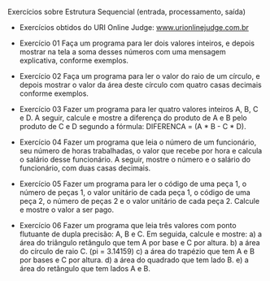 Exercícios sobre Estrutura Sequencial (entrada, processamento, saída)
* Exercícios obtidos do URI Online Judge: www.urionlinejudge.com.br

* Exercício 01
Faça um programa para ler dois valores inteiros, e depois mostrar na tela a soma desses números com uma
mensagem explicativa, conforme exemplos.

* Exercício 02
Faça um programa para ler o valor do raio de um círculo, e depois mostrar o valor da área deste círculo com quatro
casas decimais conforme exemplos.

* Exercício 03
Fazer um programa para ler quatro valores inteiros A, B, C e D. A seguir, calcule e mostre a diferença do produto
de A e B pelo produto de C e D segundo a fórmula: DIFERENCA = (A * B - C * D).

* Exercício 04
Fazer um programa que leia o número de um funcionário, seu número de horas trabalhadas, o valor que recebe por
hora e calcula o salário desse funcionário. A seguir, mostre o número e o salário do funcionário, com duas casas
decimais.

* Exercício 05
Fazer um programa para ler o código de uma peça 1, o número de peças 1, o valor unitário de cada peça 1, o
código de uma peça 2, o número de peças 2 e o valor unitário de cada peça 2. Calcule e mostre o valor a ser pago.

* Exercício 06
Fazer um programa que leia três valores com ponto flutuante de dupla precisão: A, B e C. Em seguida, calcule e
mostre:
a) a área do triângulo retângulo que tem A por base e C por altura.
b) a área do círculo de raio C. (pi = 3.14159)
c) a área do trapézio que tem A e B por bases e C por altura.
d) a área do quadrado que tem lado B.
e) a área do retângulo que tem lados A e B.

